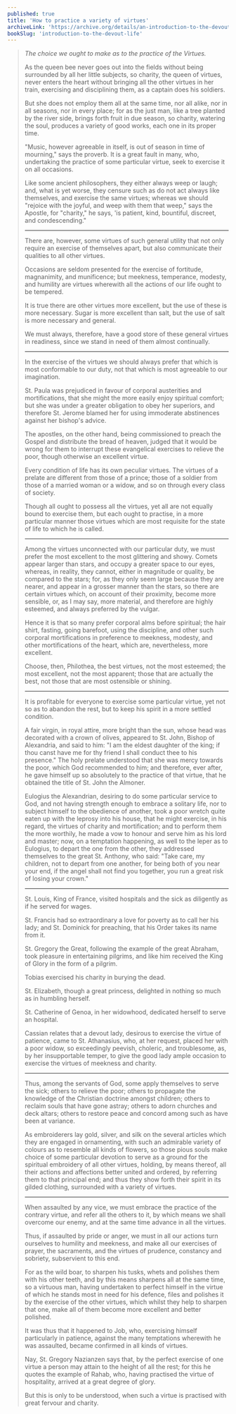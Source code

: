 ```yaml
---
published: true
title: 'How to practice a variety of virtues'
archiveLink: 'https://archive.org/details/an-introduction-to-the-devout-life/page/90?view=theater'
bookSlug: 'introduction-to-the-devout-life'
---
```


> *The choice we ought to make as to the practice of the Virtues.*
>
> As the queen bee never goes out into the fields without being surrounded by all her little subjects, so charity, the queen of virtues, never enters the heart without bringing all the other virtues in her train, exercising and disciplining them, as a captain does his soldiers.
>
> But she does not employ them all at the same time, nor all alike, nor in all seasons, nor in every place; for as the just man, like a tree planted by the river side, brings forth fruit in due season, so charity, watering the soul, produces a variety of good works, each one in its proper time.
>
> "Music, however agreeable in itself, is out of season in time of mourning," says the proverb. It is a great fault in many, who, undertaking the practice of some particular virtue, seek to exercise it on all occasions.
>
> Like some ancient philosophers, they either always weep or laugh; and, what is yet worse, they censure such as do not act always like themselves, and exercise the same virtues; whereas we should "rejoice with the joyful, and weep with them that weep," says the Apostle, for "charity," he says, 'is patient, kind, bountiful, discreet, and condescending."
>
> ---
> 
> There are, however, some virtues of such general utility that not only require an exercise of themselves apart, but also communicate their qualities to all other virtues.
>
> Occasions are seldom presented for the exercise of fortitude, magnanimity, and munificence; but meekness, temperance, modesty, and humility are virtues wherewith all the actions of our life ought to be tempered.
>
> It is true there are other virtues more excellent, but the use of these is more necessary. Sugar is more excellent than salt, but the use of salt is more necessary and general.
>
> We must always, therefore, have a good store of these general virtues in readiness, since we stand in need of them almost continually.
>
> ---
>
> In the exercise of the virtues we should always prefer that which is most conformable to our duty, not that which is most agreeable to our imagination.
>
> St. Paula was prejudiced in favour of corporal austerities and mortifications, that she might the more easily enjoy spiritual comfort; but she was under a greater obligation to obey her superiors, and therefore St. Jerome blamed her for using immoderate abstinences against her bishop's advice.
>
> The apostles, on the other hand, being commissioned to preach the Gospel and distribute the bread of heaven, judged that it would be wrong for them to interrupt these evangelical exercises to relieve the poor, though otherwise an excellent virtue.
>
> Every condition of life has its own peculiar virtues. The virtues of a prelate are different from those of a prince; those of a soldier from those of a married woman or a widow, and so on through every class of society.
>
> Though all ought to possess all the virtues, yet all are not equally bound to exercise them, but each ought to practise, in a more particular manner those virtues which are most requisite for the state of life to which he is called.
>
> ---
>
> Among the virtues unconnected with our particular duty, we must prefer the most excellent to the most glittering and showy. Comets appear larger than stars, and occupy a greater space to our eyes, whereas, in reality, they cannot, either in magnitude or quality, be compared to the stars; for, as they only seem large because they are nearer, and appear in a grosser manner than the stars, so there are certain virtues which, on account of their proximity, become more sensible, or, as I may say, more material, and therefore are highly esteemed, and always preferred by the vulgar.
>
> Hence it is that so many prefer corporal alms before spiritual; the hair shirt, fasting, going barefoot, using the discipline, and other such corporal mortifications in preference to meekness, modesty, and other mortifications of the heart, which are, nevertheless, more excellent.
>
> Choose, then, Philothea, the best virtues, not the most esteemed; the most excellent, not the most apparent; those that are actually the best, not those that are most ostensible or shining.
>
> ---
>
> It is profitable for everyone to exercise some particular virtue, yet not so as to abandon the rest, but to keep his spirit in a more settled condition.
>
> A fair virgin, in royal attire, more bright than the sun, whose head was decorated with a crown of olives, appeared to St. John, Bishop of Alexandria, and said to him: "I am the eldest daughter of the king; if thou canst have me for thy friend I shall conduct thee to his presence." The holy prelate understood that she was mercy towards the poor, which God recommended to him; and therefore, ever after, he gave himself up so absolutely to the practice of that virtue, that he obtained the title of St. John the Almoner.
>
> Eulogius the Alexandrian, desiring to do some particular service to God, and not having strength enough to embrace a solitary life, nor to subject himself to the obedience of another, took a poor wretch quite eaten up with the leprosy into his house, that he might exercise, in his regard, the virtues of charity and mortification; and to perform them the more worthily, he made a vow to honour and serve him as his lord and master; now, on a temptation happening, as well to the leper as to Eulogius, to depart the one from the other, they addressed themselves to the great St. Anthony, who said: "Take care, my children, not to depart from one another, for being both of you near your end, if the angel shall not find you together, you run a great risk of losing your crown."
>
> ---
>
> St. Louis, King of France, visited hospitals and the sick as diligently as if he served for wages.
>
> St. Francis had so extraordinary a love for poverty as to call her his lady; and St. Dominick for preaching, that his Order takes its name from it.
>
> St. Gregory the Great, following the example of the great Abraham, took pleasure in entertaining pilgrims, and like him received the King of Glory in the form of a pilgrim.
>
> Tobias exercised his charity in burying the dead.
>
> St. Elizabeth, though a great princess, delighted in nothing so much as in humbling herself.
>
> St. Catherine of Genoa, in her widowhood, dedicated herself to serve an hospital.
>
> Cassian relates that a devout lady, desirous to exercise the virtue of patience, came to St. Athanasius, who, at her request, placed her with a poor widow, so exceedingly peevish, choleric, and troublesome, as, by her insupportable temper, to give the good lady ample occasion to exercise the virtues of meekness and charity.
>
> ---
>
> Thus, among the servants of God, some apply themselves to serve the sick; others to relieve the poor; others to propagate the knowledge of the Christian doctrine amongst children; others to reclaim souls that have gone astray; others to adorn churches and deck altars; others to restore peace and concord among such as have been at variance.
>
> As embroiderers lay gold, silver, and silk on the several articles which they are engaged in ornamenting, with such an admirable variety of colours as to resemble all kinds of flowers, so those pious souls make choice of some particular devotion to serve as a ground for the spiritual embroidery of all other virtues, holding, by means thereof, all their actions and affections better united and ordered, by referring them to that principal end; and thus they show forth their spirit in its gilded clothing, surrounded with a variety of virtues.
>
> ---
>
> When assaulted by any vice, we must embrace the practice of the contrary virtue, and refer all the others to it, by which means we shall overcome our enemy, and at the same time advance in all the virtues.
>
> Thus, if assaulted by pride or anger, we must in all our actions turn ourselves to humility and meekness, and make all our exercises of prayer, the sacraments, and the virtues of prudence, constancy and sobriety, subservient to this end.
>
> For as the wild boar, to sharpen his tusks, whets and polishes them with his other teeth, and by this means sharpens all at the same time, so a virtuous man, having undertaken to perfect himself in the virtue of which he stands most in need for his defence, files and polishes it by the exercise of the other virtues, which whilst they help to sharpen that one, make all of them become more excellent and better polished.
>
> It was thus that it happened to Job, who, exercising himself particularly in patience, against the many temptations wherewith he was assaulted, became confirmed in all kinds of virtues.
>
> Nay, St. Gregory Nazianzen says that, by the perfect exercise of one virtue a person may attain to the height of all the rest; for this he quotes the example of Rahab, who, having practised the virtue of hospitality, arrived at a great degree of glory.
>
> But this is only to be understood, when such a virtue is practised with great fervour and charity.
